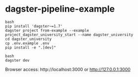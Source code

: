 # dagster-pipeline-example

```
bash
pip install 'dagster~=1.7'
dagster project from-example --example project_dagster_university_start --name dagster_university
cd dagster_university
cp .env.example .env
pip install -e ".[dev]"
```

```
bash
dagster dev
```

Browser access: http://localhost:3000 or http://127.0.0.1:3000


